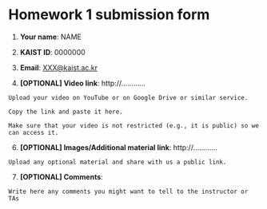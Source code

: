 # Homework 1 submission form

1. **Your name**: NAME

2. **KAIST ID**: 0000000

3. **Email**: XXX@kaist.ac.kr

4. **[OPTIONAL] Video link**:
   http://............

```
Upload your video on YouTube or on Google Drive or similar service.

Copy the link and paste it here.

Make sure that your video is not restricted (e.g., it is public) so we can access it.
```

6. **[OPTIONAL] Images/Additional material link**:
   http://............

```
Upload any optional material and share with us a public link.
```

7. **[OPTIONAL] Comments**:

```
Write here any comments you might want to tell to the instructor or TAs
```
